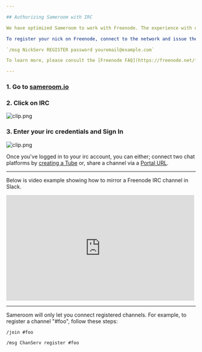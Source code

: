 ```yaml
---

## Authorizing Sameroom with IRC

We have optimized Sameroom to work with Freenode. The experience with other networks may vary—please let us know if you're experiencing any issues.

To register your nick on Freenode, connect to the network and issue the following:

`/msg NickServ REGISTER password youremail@example.com`

To learn more, please consult the [Freenode FAQ](https://freenode.net/faq.shtml#registering).

---
```


### 1. Go to <a href="https://sameroom.io" target="_blank">sameroom.io</a>

### 2. Click on IRC
![clip.png](https://in.kato.im/c76bb40f2a2e9a68eaa13a3ae2c8d8e4627c565c77aca6158f001f5492ec7724/Sameroom-Select-Platform-_0004_irc.png)

### 3. Enter your irc credentials and Sign In
![clip.png](https://in.kato.im/d629475a6d136c2e4b15671e1f0868549a18449fced9d01161a20dae7884f1bd/Sameroom%20Sign%20in%20IRC.png)


Once you've logged in to your irc account, you can either; connect two chat platforms by [creating a Tube](/getting-started/en/tube/irc) or, share a channel via a [Portal URL](/getting-started/en/portal/irc).


---

Below is video example showing how to mirror a Freenode IRC channel in Slack.

<iframe src="https://player.vimeo.com/video/125378136" width="500" height="281" frameborder="0" webkitallowfullscreen mozallowfullscreen allowfullscreen></iframe>

---

Sameroom will only let you connect registered channels. For example, to register a channel "#foo", follow these steps:

`/join #foo`

`/msg ChanServ register #foo`
